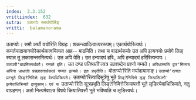 ```yaml
---
index:  3.3.152
vrittiindex:  632
sutra:  उताप्योः समर्थयोर्लिङ्
vritti:  balamanorama 
---
```


उताप्योः। समौ अर्थौ ययोरिति विग्रहः। शकन्ध्वादित्वात्पररूपम्। एकार्थयोरित्यर्थः। कमर्तमादायानयोरेकार्थकत्वमित्यत आह-- बाढमिति। तथा च बाढार्थकयोः उत अपि इत्यनयोः प्रयोगे लिङ् स्यान्न तु लकारान्तरमित्यर्थः। उत अपि वेति। उत हन्यादघं हरिः, अपि हन्यादघं हरिरित्यन्वयः। `उताऽपी'बाढमितयर्थकौ। गम्यते इति। `उत दण्ड पतिष्यती'त्यत्र उतशब्देन प्रश्नो गम्यते। `अपिधास्यति द्वार'मित्यत्र अपिना धाधातोः प्रच्छादनार्थकत्वं गम्यत इत्यर्थः। इतः प्रभृतीति। `वोताप्यो'रिति मर्यादायामाङ्। `उताप्यो'रत्यतः प्राग्भूते लिङ्?निमित्ते लृङ् वेत्यधिक्रियते। `उताप्यो'रित्यादिसूत्रेषु भूते `लिङ्?निमित्ते लृङ् क्रियातिपत्तौ' इत्येवाधिक्रियते इत्युक्तम्। एवं च `उताप्यो'रिति सूत्रप्रभृति लिङ्?निमित्तेक्रियापत्तौ भूते लृङित्येवाधिक्रियते, नतु वाग्रहणम्। अतो नित्यमेवाऽत्र विषये क्रियातिपत्तौ भूते भविष्यति च लृङित्यर्थः। 

